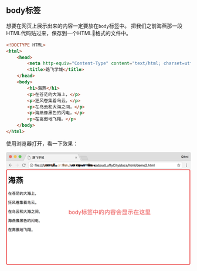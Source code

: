 ## body标签

想要在网页上展示出来的内容一定要放在`body`标签中。
把我们之前海燕那一段HTML代码贴过来，保存到一个HTML格式的文件中。

```html
<!DOCTYPE HTML>
<html>
    <head>
        <meta http-equiv="Content-Type" content="text/html; charset=utf-8" />
        <title>路飞学城</title>
    </head>
    <body>
        <h1>海燕</h1>
        <p>在苍茫的大海上，</p>
        <p>狂风卷集着乌云。</p>
        <p>在乌云和大海之间，</p>
        <p>海燕像黑色的闪电，</p>
        <p>在高傲地飞翔。</p>
    </body>
</html>
```
使用浏览器打开，看一下效果：

![body标签效果展示](/assets/chapter9/html/HTML_04.png)